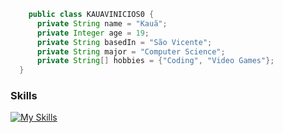 ```java
    public class KAUAVINICIOS0 {
      private String name = "Kauã";
      private Integer age = 19;
      private String basedIn = "São Vicente";
      private String major = "Computer Science";
      private String[] hobbies = {"Coding", "Video Games"};
  }
```
### Skills
[![My Skills](https://skillicons.dev/icons?i=java,spring,aws,python,js,php,laravel,&perline=10)](https://skillicons.dev)

